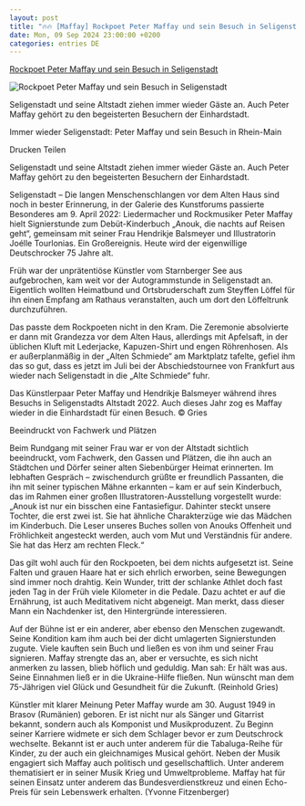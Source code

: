 ```yaml
---
layout: post
title: "🔥🔥 [Maffay] Rockpoet Peter Maffay und sein Besuch in Seligenstadt"
date: Mon, 09 Sep 2024 23:00:00 +0200
categories: entries DE
---
```

[Rockpoet Peter Maffay und sein Besuch in Seligenstadt](https://www.fnp.de/rhein-main/maffay-und-sein-besuch-in-seligenstadt-rockpoet-peter-93271036.html)

![Rockpoet Peter Maffay und sein Besuch in Seligenstadt](https://www.fnp.de/assets/images/35/471/35471247-das-kuenstlerpaar-peter-maffay-und-hendrikje-balsmeyer-waehrend-ihres-besuchs-in-seligenstadts-altstadt-2022-auch-dieses-jahr-zog-es-maffay-wieder-in-1VkEOGjrB9fe.jpg)

Seligenstadt und seine Altstadt ziehen immer wieder Gäste an. Auch Peter Maffay gehört zu den begeisterten Besuchern der Einhardstadt.

Immer wieder Seligenstadt: Peter Maffay und sein Besuch in Rhein-Main

Drucken Teilen

Seligenstadt und seine Altstadt ziehen immer wieder Gäste an. Auch Peter Maffay gehört zu den begeisterten Besuchern der Einhardstadt.

Seligenstadt – Die langen Menschenschlangen vor dem Alten Haus sind noch in bester Erinnerung, in der Galerie des Kunstforums passierte Besonderes am 9. April 2022: Liedermacher und Rockmusiker Peter Maffay hielt Signierstunde zum Debüt-Kinderbuch „Anouk, die nachts auf Reisen geht“, gemeinsam mit seiner Frau Hendrikje Balsmeyer und Illustratorin Joélle Tourlonias. Ein Großereignis. Heute wird der eigenwillige Deutschrocker 75 Jahre alt.

Früh war der unprätentiöse Künstler vom Starnberger See aus aufgebrochen, kam weit vor der Autogrammstunde in Seligenstadt an. Eigentlich wollten Heimatbund und Ortsbruderschaft zum Steyffen Löffel für ihn einen Empfang am Rathaus veranstalten, auch um dort den Löffeltrunk durchzuführen.

Das passte dem Rockpoeten nicht in den Kram. Die Zeremonie absolvierte er dann mit Grandezza vor dem Alten Haus, allerdings mit Apfelsaft, in der üblichen Kluft mit Lederjacke, Kapuzen-Shirt und engen Röhrenhosen. Als er außerplanmäßig in der „Alten Schmiede“ am Marktplatz tafelte, gefiel ihm das so gut, dass es jetzt im Juli bei der Abschiedstournee von Frankfurt aus wieder nach Seligenstadt in die „Alte Schmiede“ fuhr.

Das Künstlerpaar Peter Maffay und Hendrikje Balsmeyer während ihres Besuchs in Seligenstadts Altstadt 2022. Auch dieses Jahr zog es Maffay wieder in die Einhardstadt für einen Besuch. © Gries

Beeindruckt von Fachwerk und Plätzen

Beim Rundgang mit seiner Frau war er von der Altstadt sichtlich beeindruckt, vom Fachwerk, den Gassen und Plätzen, die ihn auch an Städtchen und Dörfer seiner alten Siebenbürger Heimat erinnerten. Im lebhaften Gespräch – zwischendurch grüßte er freundlich Passanten, die ihn mit seiner typischen Mähne erkannten – kam er auf sein Kinderbuch, das im Rahmen einer großen Illustratoren-Ausstellung vorgestellt wurde: „Anouk ist nur ein bisschen eine Fantasiefigur. Dahinter steckt unsere Tochter, die erst zwei ist. Sie hat ähnliche Charakterzüge wie das Mädchen im Kinderbuch. Die Leser unseres Buches sollen von Anouks Offenheit und Fröhlichkeit angesteckt werden, auch vom Mut und Verständnis für andere. Sie hat das Herz am rechten Fleck.“

Das gilt wohl auch für den Rockpoeten, bei dem nichts aufgesetzt ist. Seine Falten und grauen Haare hat er sich ehrlich erworben, seine Bewegungen sind immer noch drahtig. Kein Wunder, tritt der schlanke Athlet doch fast jeden Tag in der Früh viele Kilometer in die Pedale. Dazu achtet er auf die Ernährung, ist auch Meditativem nicht abgeneigt. Man merkt, dass dieser Mann ein Nachdenker ist, den Hintergründe interessieren.

Auf der Bühne ist er ein anderer, aber ebenso den Menschen zugewandt. Seine Kondition kam ihm auch bei der dicht umlagerten Signierstunden zugute. Viele kauften sein Buch und ließen es von ihm und seiner Frau signieren. Maffay strengte das an, aber er versuchte, es sich nicht anmerken zu lassen, blieb höflich und geduldig. Man sah: Er hält was aus. Seine Einnahmen ließ er in die Ukraine-Hilfe fließen. Nun wünscht man dem 75-Jährigen viel Glück und Gesundheit für die Zukunft. (Reinhold Gries)

Künstler mit klarer Meinung Peter Maffay wurde am 30. August 1949 in Brasov (Rumänien) geboren. Er ist nicht nur als Sänger und Gitarrist bekannt, sondern auch als Komponist und Musikproduzent. Zu Beginn seiner Karriere widmete er sich dem Schlager bevor er zum Deutschrock wechselte. Bekannt ist er auch unter anderem für die Tabaluga-Reihe für Kinder, zu der auch ein gleichnamiges Musical gehört. Neben der Musik engagiert sich Maffay auch politisch und gesellschaftlich. Unter anderem thematisiert er in seiner Musik Krieg und Umweltprobleme. Maffay hat für seinen Einsatz unter anderem das Bundesverdienstkreuz und einen Echo-Preis für sein Lebenswerk erhalten. (Yvonne Fitzenberger)

